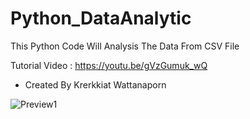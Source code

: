 # Python_DataAnalytic
This Python Code Will Analysis The Data From CSV File

Tutorial Video : https://youtu.be/gVzGumuk_wQ
- Created By Krerkkiat Wattanaporn

![Preview1](https://user-images.githubusercontent.com/105172693/178416060-f3ba50ad-6fbd-46d4-94cc-015a4775705d.png)
